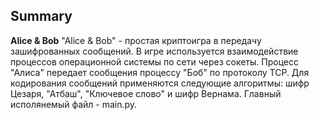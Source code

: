 ## Summary
**Alice & Bob** 
"Alice & Bob" - простая криптоигра в передачу зашифрованных сообщений.
В игре используется взаимодействие процессов операционной системы по сети через сокеты.
Процесс "Алиса" передает сообщения процессу "Боб" по протоколу TCP.
Для кодирования сообщений применяются следующие алгоритмы: шифр Цезаря, "Атбаш", "Ключевое слово" и шифр Вернама.
Главный исполянемый файл - main.py.
